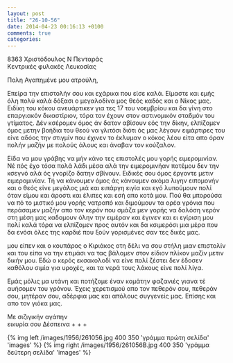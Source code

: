 ```yaml
---
layout: post
title: "26-10-56"
date: 2014-04-23 00:16:13 +0100
comments: true
categories: 
---
```


8363 Χριστόδουλος Ν Πενταράς<br/>
 Κεντρικές φυλακές Λευκοσίας


Πολη Αγαπημένε μου ατρούλη,

Επείρα την επιστολήν σου και εχάρικα που είσε καλά. Είμαστε και εμής όλη πολύ καλά δόξασι ο μεγαλοδίνα μος θεός καδός και ο Νίκος μας. Ειδίκη του κόκου ανευάρτικεν για τες 17 του νοεμβρίου και δα γίνη στο επαργιακόν δικαστίριον, τόρα τον έχουν στον αστινομικόν σταδμόν του γτίματος. Δέν κσέρομεν όμος άν δατον αβίσουν εός την δίκην, ελπίζομεν όμος μετην βοήδια του θεού να γλιτόσι διότι ός μας λέγουν ειμάρτιρες του είνε αδόος την στιγμίν που έχινεν το έκλυμαν ο κόκος λέου είτα απο όραν πολήν μαζήν με πολούς άλους και άναβαν τον κούζαλον.

Είδα να μου γράβης να μήν κάνο τες επιστολές μου γορής ειμερομινίαν. Νέ πός έχο τόσα πολά λάδι μέσα αλά την ειμερομινήαν ποτέμου δεν την κσεγνό αλά ός γνορίζο δατην σβίνουν. Ειδικές σου όμος έργοντε μετιν ειμερομινίαν. Τή να κάνουμεν όμος άς κάνουμεν ακόμα λιγην ειπομονήν και ο θεός είνε μεγάλος μιά και ειπάργη ειγία και εγό λυπούμουν πολί όταν είμου και άροστι και έλιπες και εσή απο κοτά μου. Πού θα μπορούσα να πό το μιστικό μου γορής νατραπό και διμούμουν τα ορέα γρόνια που περάσαμεν μαζήν απο τον κερόν που σμάζα μεν γορής να δολόση νερόν στη μέση μας καδομουν όλην την ειμέραν και έγινεν και ει εγίριση μου πολί καλά τόρα να ελπίζομεν προς αυτόν και δα κσιμερόσι μια μέρα που δα ενόσι όλες της καρδιέ που ξούν γορισμένες σαν τες δικές μας.

μου είπεν και ο κουπάρος ο Κιριάκος οτη δέλι να σου στήλη μιαν επιστολίν και του είπα να την ετιμάσι να τας βάλομεν στον είδιον πλίκον μαζίν μετιν δικήν μου. Εδώ ο κερός εκσακολοδί να είνε πολί ζέστει δεν έδοσεν καθόλου σιμία για υροχές, και τα νερά τους λάκους είνε πολί λίγα.

 Εμάς μόλις μα υτάνη και ποτήζομε έναν κομάτην φαζανιές γιανα τέ αυήσομεν του γρόνου. Έχεις χερετισμού απο τον πεθερόν σου, πεθεράν σου, μητέραν σου, αδέρφια μας και απόλους συγγενείς μας. Επίσης και απο τον γιόκα μας.

Με σιζιγικήν αγάπην<br/>
 εικυρία σου Δέσπεινα + + +

{% img left /images/1956/261056.jpg 400 350 'γράμμα πρώτη σελίδα' 'images' %}
{% img right /images/1956/261056B.jpg 400 350 'γράμμα δεύτερη σελίδα' 'images' %}

